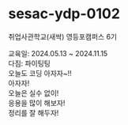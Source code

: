 # sesac-ydp-0102
취업사관학교(새싹) 영등포캠퍼스 6기

교육일: 2024.05.13 ~ 2024.11.15
<br>
다짐: 파이팅팅 <br>
오늘도 코딩 아자자~!! <br>
아자자! <br>
오늘은 실수 없이! <br>
응용을 많이 해보자!<br>
정리를 잘 해두자!